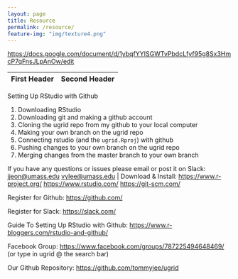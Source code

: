 ```yaml
---
layout: page
title: Resource
permalink: /resource/
feature-img: "img/texture4.png"
---
```

https://docs.google.com/document/d/1ybqfYYISGWTvPbdcLfyf95g8Sx3HmcP7qFnsJLpAnOw/edit

First Header  | Second Header
------------- | -------------
Setting Up RStudio with Github


1. Downloading RStudio
2. Downloading git and making a github account
3. Cloning the ugrid repo from my github to your local computer
4. Making your own branch on the ugrid repo
5. Connecting rstudio (and the `ugrid.Rproj`) with github
6. Pushing changes to your own branch on the ugrid repo
7. Merging changes from the master branch to your own branch


If you have any questions or issues please email or post it on Slack: 
jjeon@umass.edu 
vylee@umass.edu | Download & Install:
https://www.r-project.org/ 
https://www.rstudio.com/ 
https://git-scm.com/ 


Register for Github:
https://github.com/ 


Register for Slack:
https://slack.com/ 


Guide To Setting Up RStudio with Github:
https://www.r-bloggers.com/rstudio-and-github/ 


Facebook Group:
https://www.facebook.com/groups/787225494648469/ (or type in ugrid @ the search bar)


Our Github Repository:
https://github.com/tommyjee/ugrid 
